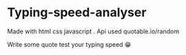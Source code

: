 # Typing-speed-analyser
Made with html css javascript . 
Api used quotable.io/random

Write some quote test your typing speed 😁
